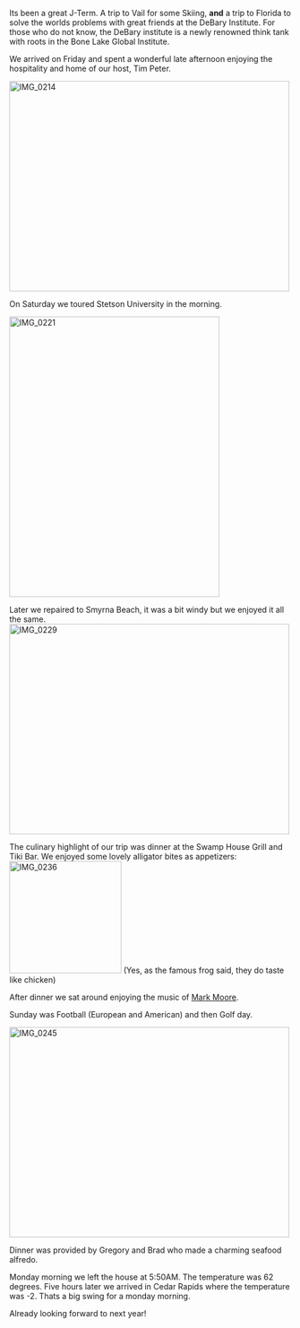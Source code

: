 <!--
.. title: The DeBary Institute
.. date: 2013/01/25
.. slug: the-debary-institute
.. tags: Friends, Travel
.. link: 
.. description: 
-->


Its been a great J-Term.  A trip to Vail for some Skiing, **and** a trip to Florida to solve the worlds problems with great friends at the DeBary Institute.  For those who do not know, the DeBary institute is a newly renowned think tank with roots in the Bone Lake Global Institute.

We arrived on Friday and spent a wonderful late afternoon enjoying the hospitality and home of our host, Tim Peter.

<a href="http://www.flickr.com/photos/71706244@N00/8405885066" title="View 'IMG_0214' on Flickr.com"><img height="375" title="IMG_0214" alt="IMG_0214" border="0" src="http://farm9.staticflickr.com/8510/8405885066_aaa4dd8469.jpg" width="500"/></a>

On Saturday we toured Stetson University in the morning.

<a href="http://www.flickr.com/photos/71706244@N00/8405885966" title="View 'IMG_0221' on Flickr.com"><img height="500" title="IMG_0221" alt="IMG_0221" border="0" src="http://farm9.staticflickr.com/8212/8405885966_564e8ca398.jpg" width="375"/></a>


Later we repaired to Smyrna Beach, it was a bit windy but we enjoyed it all the same.
<a href="http://www.flickr.com/photos/71706244@N00/8404793959" title="View 'IMG_0229' on Flickr.com"><img height="375" title="IMG_0229" alt="IMG_0229" border="0" src="http://farm9.staticflickr.com/8237/8404793959_3faa6ba998.jpg" width="500"/></a>

The culinary highlight of our trip was dinner at the Swamp House Grill and Tiki Bar.  We enjoyed some lovely alligator bites as appetizers:
<a href="http://www.flickr.com/photos/71706244@N00/8405887432" title="View 'IMG_0236' on Flickr.com"><img height="200" title="IMG_0236" alt="IMG_0236" border="0" src="http://farm9.staticflickr.com/8374/8405887432_1b8fb2bf27.jpg" /></a>  (Yes, as the famous frog said, they do taste like chicken)

After dinner we sat around enjoying the music of <a href="https://www.facebook.com/markdmooreoriginals">Mark Moore</a>.

Sunday was Football (European and American) and then Golf day.

<a href="http://www.flickr.com/photos/71706244@N00/8405887790" title="View 'IMG_0245' on Flickr.com"><img height="375" title="IMG_0245" alt="IMG_0245" border="0" src="http://farm9.staticflickr.com/8516/8405887790_1e84e19b80.jpg" width="500"/></a>

Dinner was provided by Gregory and Brad who made a charming seafood alfredo.

Monday morning we left the house at 5:50AM.   The temperature was 62 degrees.  Five hours later we arrived in Cedar Rapids where the temperature was -2.  Thats a big swing for a monday morning.

Already looking forward to next year!

